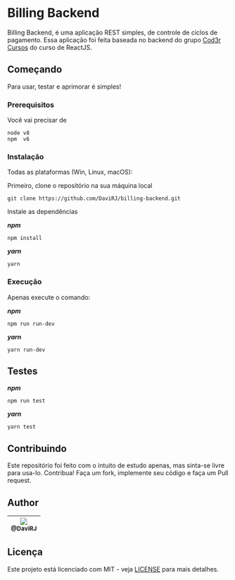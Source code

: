
# Billing Backend

Billing Backend, é uma aplicação REST simples, de controle de ciclos de pagamento. Essa aplicação foi feita baseada no backend do grupo [Cod3r Cursos](https://www.youtube.com/channel/UCcMcmtNSSQECjKsJA1XH5MQ) do curso de ReactJS.

## Começando

Para usar, testar e aprimorar é simples!

### Prerequisitos

Você vai precisar de

```
node v8
npm  v6
```

### Instalação

Todas as plataformas (Win, Linux, macOS):

Primeiro, clone o repositório na sua máquina local
```
git clone https://github.com/DaviRJ/billing-backend.git
```

Instale as dependências

***npm***
```
npm install
```
***yarn***
```
yarn
```

### Execução

Apenas execute o comando:

***npm***
```
npm run run-dev
```
***yarn***
```
yarn run-dev
```


## Testes

***npm***
```
npm run test
```
***yarn***
```
yarn test
```

## Contribuindo

Este repositório foi feito com o intuito de estudo apenas, mas sinta-se livre para usa-lo. Contribua! Faça um fork, implemente seu código e faça um Pull request.

## Author
[<img src="https://avatars0.githubusercontent.com/u/28058907?s=115&v=3"><br><sub>@DaviRJ</sub>](https://github.com/DaviRJ) |
| :---: |

## Licença

Este projeto está licenciado com MIT - veja [LICENSE](LICENSE) para mais detalhes.
